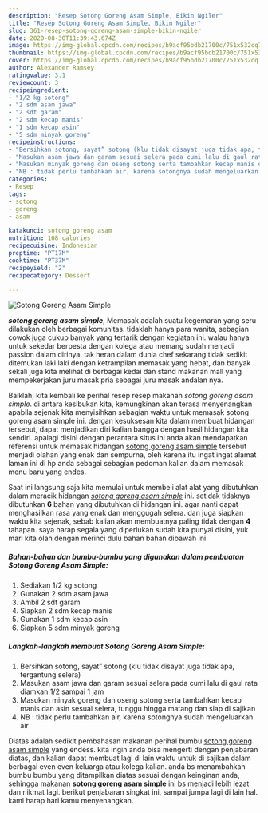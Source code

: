 ```yaml
---
description: "Resep Sotong Goreng Asam Simple, Bikin Ngiler"
title: "Resep Sotong Goreng Asam Simple, Bikin Ngiler"
slug: 361-resep-sotong-goreng-asam-simple-bikin-ngiler
date: 2020-08-30T11:39:43.674Z
image: https://img-global.cpcdn.com/recipes/b9acf95bdb21700c/751x532cq70/sotong-goreng-asam-simple-foto-resep-utama.jpg
thumbnail: https://img-global.cpcdn.com/recipes/b9acf95bdb21700c/751x532cq70/sotong-goreng-asam-simple-foto-resep-utama.jpg
cover: https://img-global.cpcdn.com/recipes/b9acf95bdb21700c/751x532cq70/sotong-goreng-asam-simple-foto-resep-utama.jpg
author: Alexander Ramsey
ratingvalue: 3.1
reviewcount: 3
recipeingredient:
- "1/2 kg sotong"
- "2 sdm asam jawa"
- "2 sdt garam"
- "2 sdm kecap manis"
- "1 sdm kecap asin"
- "5 sdm minyak goreng"
recipeinstructions:
- "Bersihkan sotong, sayat” sotong (klu tidak disayat juga tidak apa, tergantung selera)"
- "Masukan asam jawa dan garam sesuai selera pada cumi lalu di gaul rata diamkan 1/2 sampai 1 jam"
- "Masukan minyak goreng dan oseng sotong serta tambahkan kecap manis dan asin sesuai selera, tunggu hingga matang dan siap di sajikan"
- "NB : tidak perlu tambahkan air, karena sotongnya sudah mengeluarkan air"
categories:
- Resep
tags:
- sotong
- goreng
- asam

katakunci: sotong goreng asam 
nutrition: 108 calories
recipecuisine: Indonesian
preptime: "PT17M"
cooktime: "PT37M"
recipeyield: "2"
recipecategory: Dessert

---
```



![Sotong Goreng Asam Simple](https://img-global.cpcdn.com/recipes/b9acf95bdb21700c/751x532cq70/sotong-goreng-asam-simple-foto-resep-utama.jpg)

<b><i>sotong goreng asam simple</i></b>, Memasak adalah suatu kegemaran yang seru dilakukan oleh berbagai komunitas. tidaklah hanya para wanita, sebagian cowok juga cukup banyak yang tertarik dengan kegiatan ini. walau hanya untuk sekedar berpesta dengan kolega atau memang sudah menjadi passion dalam dirinya. tak heran dalam dunia chef sekarang tidak sedikit ditemukan laki laki dengan ketrampilan memasak yang hebat, dan banyak sekali juga kita melihat di berbagai kedai dan stand makanan mall yang mempekerjakan juru masak pria sebagai juru masak andalan nya.

Baiklah, kita kembali ke perihal resep resep makanan <i>sotong goreng asam simple</i>. di antara kesibukan kita, kemungkinan akan terasa menyenangkan apabila sejenak kita menyisihkan sebagian waktu untuk memasak sotong goreng asam simple ini. dengan kesuksesan kita dalam membuat hidangan tersebut, dapat menjadikan diri kalian bangga dengan hasil hidangan kita sendiri. apalagi disini dengan perantara situs ini anda akan mendapatkan referensi untuk memasak hidangan <u>sotong goreng asam simple</u> tersebut menjadi olahan yang enak dan sempurna, oleh karena itu ingat ingat alamat laman ini di hp anda sebagai sebagian pedoman kalian dalam memasak menu baru yang endes.




Saat ini langsung saja kita memulai untuk membeli alat alat yang dibutuhkan dalam meracik hidangan <u><i>sotong goreng asam simple</i></u> ini. setidak tidaknya dibutuhkan <b>6</b> bahan yang dibutuhkan di hidangan ini. agar nanti dapat menghasilkan rasa yang enak dan menggugah selera. dan juga siapkan waktu kita sejenak, sebab kalian akan membuatnya paling tidak dengan <b>4</b> tahapan. saya harap segala yang diperlukan sudah kita punyai disini, yuk mari kita olah dengan merinci dulu bahan bahan dibawah ini.

<!--inarticleads1-->

##### Bahan-bahan dan bumbu-bumbu yang digunakan dalam pembuatan Sotong Goreng Asam Simple:

1. Sediakan 1/2 kg sotong
1. Gunakan 2 sdm asam jawa
1. Ambil 2 sdt garam
1. Siapkan 2 sdm kecap manis
1. Gunakan 1 sdm kecap asin
1. Siapkan 5 sdm minyak goreng




<!--inarticleads2-->

##### Langkah-langkah membuat Sotong Goreng Asam Simple:

1. Bersihkan sotong, sayat” sotong (klu tidak disayat juga tidak apa, tergantung selera)
1. Masukan asam jawa dan garam sesuai selera pada cumi lalu di gaul rata diamkan 1/2 sampai 1 jam
1. Masukan minyak goreng dan oseng sotong serta tambahkan kecap manis dan asin sesuai selera, tunggu hingga matang dan siap di sajikan
1. NB : tidak perlu tambahkan air, karena sotongnya sudah mengeluarkan air




Diatas adalah sedikit pembahasan makanan perihal bumbu <u>sotong goreng asam simple</u> yang endess. kita ingin anda bisa mengerti dengan penjabaran diatas, dan kalian dapat membuat lagi di lain waktu untuk di sajikan dalam berbagai even even keluarga atau kolega kalian. anda bs menambahkan bumbu bumbu yang ditampilkan diatas sesuai dengan keinginan anda, sehingga makanan <b>sotong goreng asam simple</b> ini bs menjadi lebih lezat dan nikmat lagi. berikut penjabaran singkat ini, sampai jumpa lagi di lain hal. kami harap hari kamu menyenangkan.
